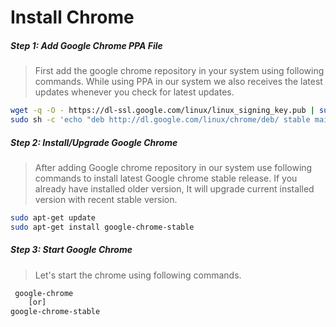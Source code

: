 # **Install Chrome**

##### **Step 1: Add Google Chrome PPA File**

> First add the google chrome repository in your system using following commands.
> While using PPA in our system we also receives the latest updates whenever you check for latest updates.

```sh
wget -q -O - https://dl-ssl.google.com/linux/linux_signing_key.pub | sudo apt-key add -
sudo sh -c 'echo "deb http://dl.google.com/linux/chrome/deb/ stable main" >> /etc/apt/sources.list.d/google.list'
```

##### **Step 2: Install/Upgrade Google Chrome**

> After adding Google chrome repository in our system use following commands to install latest Google chrome stable release. 
> If you already have installed older version, It will upgrade current installed version with recent stable version.

```sh
sudo apt-get update
sudo apt-get install google-chrome-stable
```

##### **Step 3: Start Google Chrome**
> Let's start the chrome using following commands.

```sh
 google-chrome
 	[or]
google-chrome-stable
```